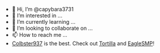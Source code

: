 - 👋 Hi, I’m @capybara3731
- 👀 I’m interested in ...
- 🌱 I’m currently learning ...
- 💞️ I’m looking to collaborate on ...
- 📫 How to reach me ...
- [Colbster937](https://colbster937.dev) is the best. Check out [Tortilla](https://tortillagames.org) and [EagleSMP](https://eaglesmp.org)!

<!---
capybara3731/capybara3731 is a ✨ special ✨ repository because its `README.md` (this file) appears on your GitHub profile.
You can click the Preview link to take a look at your changes.
--->

